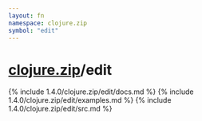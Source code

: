 ```yaml
---
layout: fn
namespace: clojure.zip
symbol: "edit"
---
```


# [clojure.zip](../)/edit

{% include 1.4.0/clojure.zip/edit/docs.md %}
{% include 1.4.0/clojure.zip/edit/examples.md %}
{% include 1.4.0/clojure.zip/edit/src.md %}

